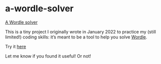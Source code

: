 # a-wordle-solver
[A Wordle solver](https://wellenina.github.io/a-wordle-solver/)

This is a tiny project I originally wrote in January 2022 to practice my (still limited!) coding skills: it’s meant to be a tool to help you solve [Wordle](https://www.nytimes.com/games/wordle/index.html).

Try it [here](https://wellenina.github.io/a-wordle-solver/)

Let me know if you found it useful! Or not!